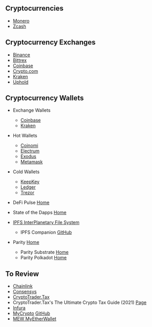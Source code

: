## Cryptocurrencies
* [Monero](https://www.getmonero.org/)
* [Zcash](https://z.cash/)

## Cryptocurrency Exchanges
* [Binance](https://www.binance.us/en/home)
* [Bittrex](https://bittrex.com/)
* [Coinbase](https://www.coinbase.com/)
* [Crypto.com](https://crypto.com/)
* [Kraken](https://www.kraken.com/)
* [Uphold](https://uphold.com/en-us)

## Cryptocurrency Wallets
* Exchange Wallets
  * [Coinbase](https://www.coinbase.com/)
  * [Kraken](https://www.kraken.com/)
* Hot Wallets
  * [Coinomi](https://www.coinomi.com/en/)
  * [Electrum](https://electrum.org/#home)
  * [Exodus](https://www.exodus.com/)
  * [Metamask](https://metamask.io/)
* Cold Wallets
  * [KeepKey](https://shapeshift.com/keepkey)
  * [Ledger](https://www.ledger.com/)
  * [Trezor](https://trezor.io/)

* DeFi Pulse [Home](https://defipulse.com)
* State of the Dapps [Home](https://www.stateofthedapps.com)

* [IPFS InterPlanetary File System](https://ipfs.io/)
  * IPFS Companion [GitHub](https://github.com/ipfs/ipfs-companion)

* Parity [Home](https://www.parity.io)
  * Parity Substrate [Home](https://www.parity.io/technologies/substrate/)
  * Parity Polkadot [Home](https://polkadot.network)

## To Review
* [Chainlink](https://data.chain.link)
* [Consensys](https://www.consensys.net)
* [CryptoTrader.Tax](https://cryptotrader.tax/)
* CryptoTrader.Tax's The Ultimate Crypto Tax Guide (2021) [Page](https://cryptotrader.tax/blog/the-traders-guide-to-cryptocurrency-taxes)
* [Infura](https://infura.io/)
* [MyCrypto](https://www.mycrypto.com/) [GitHub](https://github.com/MyCryptoHQ/MyCrypto)
* [MEW MyEtherWallet](https://www.myetherwallet.com/)
